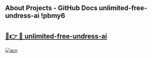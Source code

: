 ## About Projects - GitHub Docs unlimited-free-undress-ai !pbmy6

# <h2><a href="https://andorid.site?title=unlimited-free-undress-ai&ref=13PRO">🔗👉 🔴 unlimited-free-undress-ai</a></h2>

[![acn](https://github.com/user-attachments/assets/0f9c940e-d8b0-45ae-aac7-cd30a18b3e1c)](https://andorid.site?title=unlimited-free-undress-ai&ref=13PRO)

